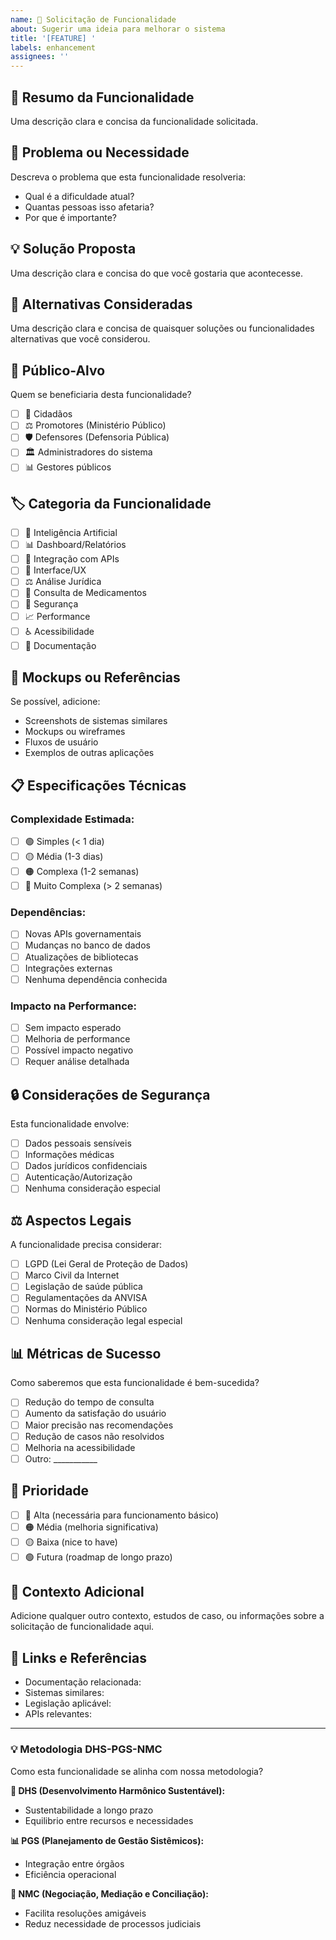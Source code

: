 ```yaml
---
name: 🚀 Solicitação de Funcionalidade
about: Sugerir uma ideia para melhorar o sistema
title: '[FEATURE] '
labels: enhancement
assignees: ''
---
```


## 🎯 **Resumo da Funcionalidade**
Uma descrição clara e concisa da funcionalidade solicitada.

## 🤔 **Problema ou Necessidade**
Descreva o problema que esta funcionalidade resolveria:
- Qual é a dificuldade atual?
- Quantas pessoas isso afetaria?
- Por que é importante?

## 💡 **Solução Proposta**
Uma descrição clara e concisa do que você gostaria que acontecesse.

## 🔄 **Alternativas Consideradas**
Uma descrição clara e concisa de quaisquer soluções ou funcionalidades alternativas que você considerou.

## 👥 **Público-Alvo**
Quem se beneficiaria desta funcionalidade?
- [ ] 👥 Cidadãos
- [ ] ⚖️ Promotores (Ministério Público)
- [ ] 🛡️ Defensores (Defensoria Pública)
- [ ] 🏛️ Administradores do sistema
- [ ] 📊 Gestores públicos

## 🏷️ **Categoria da Funcionalidade**
- [ ] 🤖 Inteligência Artificial
- [ ] 📊 Dashboard/Relatórios
- [ ] 🔗 Integração com APIs
- [ ] 📱 Interface/UX
- [ ] ⚖️ Análise Jurídica
- [ ] 💊 Consulta de Medicamentos
- [ ] 🔐 Segurança
- [ ] 📈 Performance
- [ ] ♿ Acessibilidade
- [ ] 📖 Documentação

## 🎨 **Mockups ou Referências**
Se possível, adicione:
- Screenshots de sistemas similares
- Mockups ou wireframes
- Fluxos de usuário
- Exemplos de outras aplicações

## 📋 **Especificações Técnicas**

### **Complexidade Estimada:**
- [ ] 🟢 Simples (< 1 dia)
- [ ] 🟡 Média (1-3 dias)
- [ ] 🟠 Complexa (1-2 semanas)
- [ ] 🔴 Muito Complexa (> 2 semanas)

### **Dependências:**
- [ ] Novas APIs governamentais
- [ ] Mudanças no banco de dados
- [ ] Atualizações de bibliotecas
- [ ] Integrações externas
- [ ] Nenhuma dependência conhecida

### **Impacto na Performance:**
- [ ] Sem impacto esperado
- [ ] Melhoria de performance
- [ ] Possível impacto negativo
- [ ] Requer análise detalhada

## 🔒 **Considerações de Segurança**
Esta funcionalidade envolve:
- [ ] Dados pessoais sensíveis
- [ ] Informações médicas
- [ ] Dados jurídicos confidenciais
- [ ] Autenticação/Autorização
- [ ] Nenhuma consideração especial

## ⚖️ **Aspectos Legais**
A funcionalidade precisa considerar:
- [ ] LGPD (Lei Geral de Proteção de Dados)
- [ ] Marco Civil da Internet
- [ ] Legislação de saúde pública
- [ ] Regulamentações da ANVISA
- [ ] Normas do Ministério Público
- [ ] Nenhuma consideração legal especial

## 📊 **Métricas de Sucesso**
Como saberemos que esta funcionalidade é bem-sucedida?
- [ ] Redução do tempo de consulta
- [ ] Aumento da satisfação do usuário
- [ ] Maior precisão nas recomendações
- [ ] Redução de casos não resolvidos
- [ ] Melhoria na acessibilidade
- [ ] Outro: ___________

## 🚀 **Prioridade**
- [ ] 🔴 Alta (necessária para funcionamento básico)
- [ ] 🟠 Média (melhoria significativa)
- [ ] 🟡 Baixa (nice to have)
- [ ] 🟢 Futura (roadmap de longo prazo)

## 📝 **Contexto Adicional**
Adicione qualquer outro contexto, estudos de caso, ou informações sobre a solicitação de funcionalidade aqui.

## 🔗 **Links e Referências**
- Documentação relacionada:
- Sistemas similares:
- Legislação aplicável:
- APIs relevantes:

---

### 💡 **Metodologia DHS-PGS-NMC**
Como esta funcionalidade se alinha com nossa metodologia?

**🌱 DHS (Desenvolvimento Harmônico Sustentável):**
- Sustentabilidade a longo prazo
- Equilibrio entre recursos e necessidades

**📊 PGS (Planejamento de Gestão Sistêmicos):**
- Integração entre órgãos
- Eficiência operacional

**🤝 NMC (Negociação, Mediação e Conciliação):**
- Facilita resoluções amigáveis
- Reduz necessidade de processos judiciais

